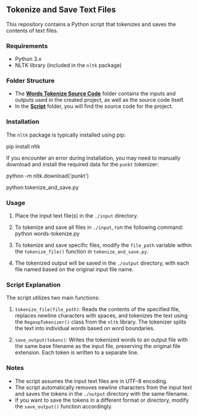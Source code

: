 ## Tokenize and Save Text Files

This repository contains a Python script that tokenizes and saves the contents of text files.

### Requirements

- Python 3.x
- NLTK library (included in the `nltk` package)

### Folder Structure

- The **[Words Tokenize Source Code](./words-tokenize-source-code/)** folder contains the inputs and outputs used in the created project, as well as the source code itself.
- In the **[Script](./words-tokenize-source-code/script/)** folder, you will find the source code for the project.

### Installation

The `nltk` package is typically installed using pip:

pip install nltk

If you encounter an error during installation, you may need to manually download and install the required data for the `punkt` tokenizer:

python -m nltk.download('punkt')

python tokenize_and_save.py

### Usage

1. Place the input text file(s) in the `./input` directory.

2. To tokenize and save all files in `./input`, run the following command:
python words-tokenize.py

3. To tokenize and save specific files, modify the `file_path` variable within the `tokenize_file()` function in `tokenize_and_save.py`.

4. The tokenized output will be saved in the `./output` directory, with each file named based on the original input file name.

### Script Explanation

The script utilizes two main functions:

1. `tokenize_file(file_path)`: Reads the contents of the specified file, replaces newline characters with spaces, and tokenizes the text using the `RegexpTokenizer()` class from the `nltk` library. The tokenizer splits the text into individual words based on word boundaries.

2. `save_output(tokens)`: Writes the tokenized words to an output file with the same base filename as the input file, preserving the original file extension. Each token is written to a separate line.

### Notes

- The script assumes the input text files are in UTF-8 encoding.
- The script automatically removes newline characters from the input text and saves the tokens in the `./output` directory with the same filename.
- If you want to save the tokens in a different format or directory, modify the `save_output()` function accordingly.
